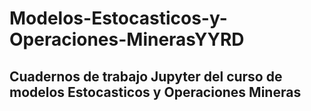 # Modelos-Estocasticos-y-Operaciones-MinerasYYRD
## Cuadernos de trabajo Jupyter del curso de modelos Estocasticos y Operaciones Mineras
